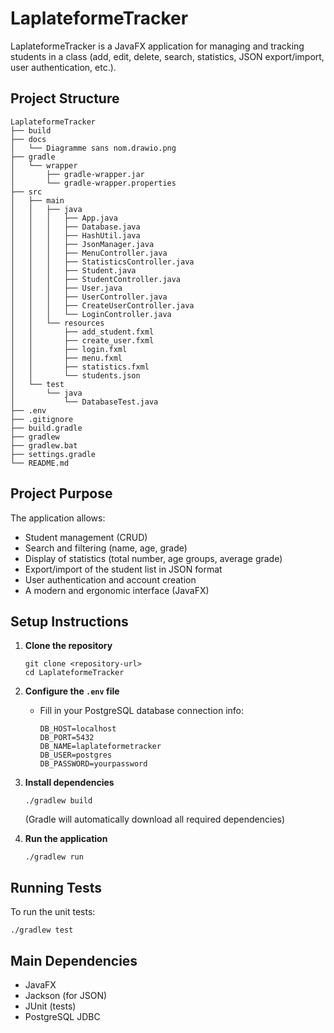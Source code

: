 # LaplateformeTracker

LaplateformeTracker is a JavaFX application for managing and tracking students in a class (add, edit, delete, search, statistics, JSON export/import, user authentication, etc.).

## Project Structure

```
LaplateformeTracker
├── build
├── docs
│   └── Diagramme sans nom.drawio.png
├── gradle
│   └── wrapper
│       ├── gradle-wrapper.jar
│       └── gradle-wrapper.properties
├── src
│   ├── main
│   │   ├── java
│   │   │   ├── App.java
│   │   │   ├── Database.java
│   │   │   ├── HashUtil.java
│   │   │   ├── JsonManager.java
│   │   │   ├── MenuController.java
│   │   │   ├── StatisticsController.java
│   │   │   ├── Student.java
│   │   │   ├── StudentController.java
│   │   │   ├── User.java
│   │   │   ├── UserController.java
│   │   │   ├── CreateUserController.java
│   │   │   └── LoginController.java
│   │   └── resources
│   │       ├── add_student.fxml
│   │       ├── create_user.fxml
│   │       ├── login.fxml
│   │       ├── menu.fxml
│   │       ├── statistics.fxml
│   │       └── students.json
│   └── test
│       └── java
│           └── DatabaseTest.java
├── .env
├── .gitignore
├── build.gradle
├── gradlew
├── gradlew.bat
├── settings.gradle
└── README.md
```

## Project Purpose

The application allows:
- Student management (CRUD)
- Search and filtering (name, age, grade)
- Display of statistics (total number, age groups, average grade)
- Export/import of the student list in JSON format
- User authentication and account creation
- A modern and ergonomic interface (JavaFX)

## Setup Instructions

1. **Clone the repository**
   ```
   git clone <repository-url>
   cd LaplateformeTracker
   ```

2. **Configure the `.env` file**
   - Fill in your PostgreSQL database connection info:
     ```
     DB_HOST=localhost
     DB_PORT=5432
     DB_NAME=laplateformetracker
     DB_USER=postgres
     DB_PASSWORD=yourpassword
     ```

3. **Install dependencies**
   ```
   ./gradlew build
   ```
   (Gradle will automatically download all required dependencies)

4. **Run the application**
   ```
   ./gradlew run
   ```

## Running Tests

To run the unit tests:
```
./gradlew test
```

## Main Dependencies
- JavaFX
- Jackson (for JSON)
- JUnit (tests)
- PostgreSQL JDBC